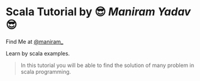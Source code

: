 # Scala Tutorial by  :sunglasses: *Maniram Yadav*:sunglasses:
Find Me at  [@maniram_](https://twitter.com/maniram_)

 Learn by scala examples.
   
   > In this tutorial you will be able to find the solution of many problem in scala programming. 
   
